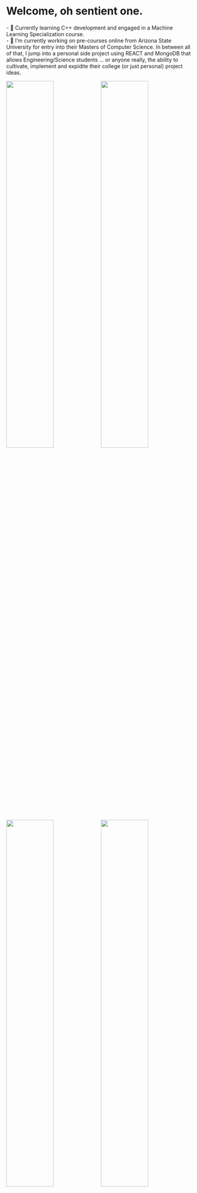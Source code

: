 <h1>Welcome, oh sentient one.</h1>
- 🌱 Currently learning C++ development and engaged in a Machine Learning Specialization course.
<br>
- 🔭 I’m currently working on pre-courses online from Arizona State University for entry into their Masters of Computer Science. In between all of that, I jump into a personal side project using REACT and MongoDB that allows Engineering/Science students ... or anyone really, the ability to cultivate, implement and expidite their college (or just personal) project ideas. 

<!--START_SECTION:waka-->

<a href="https://wakatime.com" ><img src="https://wakatime.com/share/@TimTom2/e20ee2db-90d0-4edb-9756-93877bc29cb1.svg" width='50%' /></a><a href="https://wakatime.com"><img src="https://wakatime.com/share/@TimTom2/c415f1b8-e773-4293-920a-d5c69425936f.svg" width='50%'/></a>

<a href="https://wakatime.com" ><img src="https://wakatime.com/share/@TimTom2/74cbd740-103b-4b51-a6fc-8e239d078352.svg" width='50%' /></a><a href="https://wakatime.com" ><img src="https://wakatime.com/share/@TimTom2/c504fdf3-0ac1-4473-b635-6e1c95d5d1ac.svg" width='50%' /></a>



<figure><embed src="https://wakatime.com/share/@TimTom2/2fff980e-c905-4b4d-a640-73c894a0f175.svg"></embed></figure>
<!--END_SECTION:waka-->


<figure><embed src="https://wakatime.com/share/@TimTom2/6b033b01-4d67-4cf8-b3fd-c3722c41026a.svg"></embed></figure>



<!--
**Zim2046/Zim2046** is a ✨ _special_ ✨ repository because its `README.md` (this file) appears on your GitHub profile.

Here are some ideas to get you started:

- 🔭 I’m currently working on ...
- 🌱 I’m currently learning ...
- 👯 I’m looking to collaborate on ...
- 🤔 I’m looking for help with ...
- 💬 Ask me about ...
- 📫 How to reach me: ...
- 😄 Pronouns: ...
- ⚡ Fun fact: ...
-->

